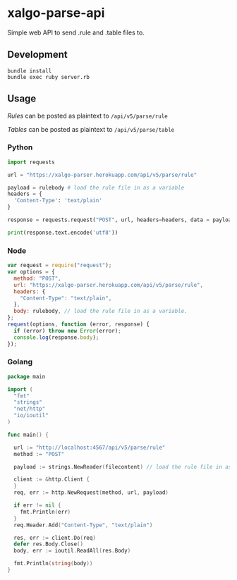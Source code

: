 # xalgo-parse-api

Simple web API to send .rule and .table files to.

## Development

```
bundle install
bundle exec ruby server.rb
```

## Usage

_Rules_ can be posted as plaintext to `/api/v5/parse/rule`

_Tables_ can be posted as plaintext to `/api/v5/parse/table`

### Python

```py
import requests

url = "https://xalgo-parser.herokuapp.com/api/v5/parse/rule"

payload = rulebody # load the rule file in as a variable
headers = {
  'Content-Type': 'text/plain'
}

response = requests.request("POST", url, headers=headers, data = payload)

print(response.text.encode('utf8'))
```

### Node

```js
var request = require("request");
var options = {
  method: "POST",
  url: "https://xalgo-parser.herokuapp.com/api/v5/parse/rule",
  headers: {
    "Content-Type": "text/plain",
  },
  body: rulebody, // load the rule file in as a variable.
};
request(options, function (error, response) {
  if (error) throw new Error(error);
  console.log(response.body);
});
```

### Golang

```go
package main

import (
  "fmt"
  "strings"
  "net/http"
  "io/ioutil"
)

func main() {

  url := "http://localhost:4567/api/v5/parse/rule"
  method := "POST"

  payload := strings.NewReader(filecontent) // load the rule file in as a variable.

  client := &http.Client {
  }
  req, err := http.NewRequest(method, url, payload)

  if err != nil {
    fmt.Println(err)
  }
  req.Header.Add("Content-Type", "text/plain")

  res, err := client.Do(req)
  defer res.Body.Close()
  body, err := ioutil.ReadAll(res.Body)

  fmt.Println(string(body))
}
```
